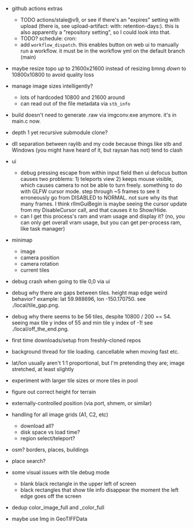 - github actions extras
  - TODO actions/stale@v9, or see if there's an "expires" setting with upload (there is, see upload-artifact: with: retention-days:).  this is also apparently a "repository setting", so I could look into that.
  - TODO? schedule: cron:
  - add `workflow_dispatch`.  this enables button on web ui to manually run a workflow.  it must be in the workflow yml on the default branch (main)

- maybe resize topo *up* to 21600x21600 instead of resizing bmng *down* to 10800x10800 to avoid quality loss

- manage image sizes intelligently?
  - lots of hardcoded 10800 and 21600 around
  - can read out of the file metadata via `stb_info`

- build doesn't need to generate .raw via imgconv.exe anymore.  it's in main.c now.

- depth 1 yet recursive submodule clone?

- dll separation between raylib and my code because things like stb and Windows (you might have heard of it, but raysan has not) tend to clash

- ui
  - debug pressing escape from within input field then ui defocus button causes two problems:  1) teleports view 2) keeps mouse visible, which causes camera to not be able to turn freely.  something to do with GLFW cursor mode.  step through ~5 frames to see it  erroneously go from DISABLED to NORMAL.  not sure why its that many frames.  I think rlImGuiBegin is maybe seeing the cursor update from my DisableCursor call, and that causes it to Show/Hide.
  - can I get this process's ram and vram usage and display it? (no, you can only get overall vram usage, but you can get per-process ram, like task manager)
- minimap
  - image
  - camera position
  - camera rotation
  - current tiles
- debug crash when going to tile 0,0 via ui
- debug why there are gaps between tiles.  height map edge weird behavior?  example: lat 59.988696, lon -150.170750.  see ./local/tile_gap.png.
- debug why there seems to be 56 tiles, despite 10800 / 200 == 54.  seeing max tile y index of 55 and min tile y index of -1!  see ./local/off_the_end.png.
- first time downloads/setup from freshly-cloned repos
- background thread for tile loading.  cancellable when moving fast etc.
- lat/lon usually aren't 1:1 proportional, but I'm pretending they are; image stretched, at least slightly
- experiment with larger tile sizes or more tiles in pool
- figure out correct height for terrain
- externally-controlled position (via port, shmem, or similar)
- handling for all image grids (A1, C2, etc)
  - download all?
  - disk space vs load time?
  - region select/teleport?
- osm? borders, places, buildings
- place search?


- some visual issues with tile debug mode
  - blank black rectangle in the upper left of screen
  - black rectangles that show tile info disappear the moment the left edge goes off the screen

- dedup color_image_full and _color_full
- maybe use Img in GeoTIFFData

